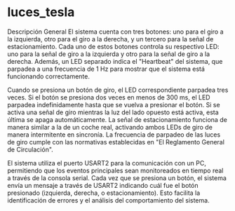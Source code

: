 # luces_tesla
Descripción General
El sistema cuenta con tres botones: uno para el giro a la izquierda, otro para el giro a la derecha, y un tercero para la señal de estacionamiento. Cada uno de estos botones controla su respectivo LED: uno para la señal de giro a la izquierda y otro para la señal de giro a la derecha. Además, un LED separado indica el "Heartbeat" del sistema, que parpadea a una frecuencia de 1 Hz para mostrar que el sistema está funcionando correctamente.

Cuando se presiona un botón de giro, el LED correspondiente parpadea tres veces. Si el botón se presiona dos veces en menos de 300 ms, el LED parpadea indefinidamente hasta que se vuelva a presionar el botón. Si se activa una señal de giro mientras la luz del lado opuesto está activa, esta última se apaga automáticamente. La señal de estacionamiento funciona de manera similar a la de un coche real, activando ambos LEDs de giro de manera intermitente en sincronía. La frecuencia de parpadeo de las luces de giro cumple con las normativas establecidas en "El Reglamento General de Circulación".

El sistema utiliza el puerto USART2 para la comunicación con un PC, permitiendo que los eventos principales sean monitoreados en tiempo real a través de la consola serial. Cada vez que se presiona un botón, el sistema envía un mensaje a través de USART2 indicando cuál fue el botón presionado (izquierda, derecha, o estacionamiento). Esto facilita la identificación de errores y el análisis del comportamiento del sistema.
